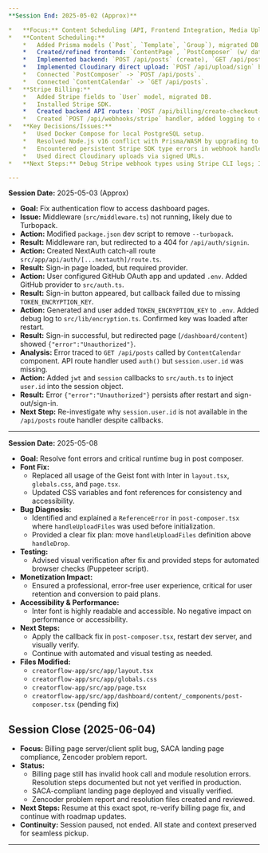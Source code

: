 ```yaml
---
**Session End: 2025-05-02 (Approx)**

*   **Focus:** Content Scheduling (API, Frontend Integration, Media Uploads), Stripe Billing (Backend Setup).
*   **Content Scheduling:**
    *   Added Prisma models (`Post`, `Template`, `Group`), migrated DB successfully after fixing Node.js v16 -> v22 incompatibility.
    *   Created/refined frontend: `ContentPage`, `PostComposer` (w/ date/time, Dropzone), `ContentCalendar` (w/ FullCalendar, API fetch, custom render).
    *   Implemented backend: `POST /api/posts` (create), `GET /api/posts` (fetch) using `@/auth`.
    *   Implemented Cloudinary direct upload: `POST /api/upload/sign` backend, integrated `react-dropzone` and upload logic into `PostComposer`.
    *   Connected `PostComposer` -> `POST /api/posts`.
    *   Connected `ContentCalendar` -> `GET /api/posts`.
*   **Stripe Billing:**
    *   Added Stripe fields to `User` model, migrated DB.
    *   Installed Stripe SDK.
    *   Created backend API routes: `POST /api/billing/create-checkout-session`, `POST /api/billing/create-portal-session`.
    *   Created `POST /api/webhooks/stripe` handler, added logging to debug persistent type errors (next step).
*   **Key Decisions/Issues:**
    *   Used Docker Compose for local PostgreSQL setup.
    *   Resolved Node.js v16 conflict with Prisma/WASM by upgrading to v22.
    *   Encountered persistent Stripe SDK type errors in webhook handler; deferred full resolution pending debug logs from Stripe CLI testing.
    *   Used direct Cloudinary uploads via signed URLs.
*   **Next Steps:** Debug Stripe webhook types using Stripe CLI logs; Implement frontend for billing; Implement Template Mgmt; Implement actual post publishing/scheduling.

---
```

**Session Date:** 2025-05-03 (Approx)

*   **Goal:** Fix authentication flow to access dashboard pages.
*   **Issue:** Middleware (`src/middleware.ts`) not running, likely due to Turbopack.
*   **Action:** Modified `package.json` dev script to remove `--turbopack`.
*   **Result:** Middleware ran, but redirected to a 404 for `/api/auth/signin`.
*   **Action:** Created NextAuth catch-all route `src/app/api/auth/[...nextauth]/route.ts`.
*   **Result:** Sign-in page loaded, but required provider.
*   **Action:** User configured GitHub OAuth app and updated `.env`. Added GitHub provider to `src/auth.ts`.
*   **Result:** Sign-in button appeared, but callback failed due to missing `TOKEN_ENCRYPTION_KEY`.
*   **Action:** Generated and user added `TOKEN_ENCRYPTION_KEY` to `.env`. Added debug log to `src/lib/encryption.ts`. Confirmed key was loaded after restart.
*   **Result:** Sign-in successful, but redirected page (`/dashboard/content`) showed `{"error":"Unauthorized"}`.
*   **Analysis:** Error traced to `GET /api/posts` called by `ContentCalendar` component. API route handler used `auth()` but `session.user.id` was missing.
*   **Action:** Added `jwt` and `session` callbacks to `src/auth.ts` to inject `user.id` into the session object.
*   **Result:** Error `{"error":"Unauthorized"}` persists after restart and sign-out/sign-in.
*   **Next Step:** Re-investigate why `session.user.id` is not available in the `/api/posts` route handler despite callbacks. 

---
**Session Date:** 2025-05-08

*   **Goal:** Resolve font errors and critical runtime bug in post composer.
*   **Font Fix:**
    *   Replaced all usage of the Geist font with Inter in `layout.tsx`, `globals.css`, and `page.tsx`.
    *   Updated CSS variables and font references for consistency and accessibility.
*   **Bug Diagnosis:**
    *   Identified and explained a `ReferenceError` in `post-composer.tsx` where `handleUploadFiles` was used before initialization.
    *   Provided a clear fix plan: move `handleUploadFiles` definition above `handleDrop`.
*   **Testing:**
    *   Advised visual verification after fix and provided steps for automated browser checks (Puppeteer script).
*   **Monetization Impact:**
    *   Ensured a professional, error-free user experience, critical for user retention and conversion to paid plans.
*   **Accessibility & Performance:**
    *   Inter font is highly readable and accessible. No negative impact on performance or accessibility.
*   **Next Steps:**
    *   Apply the callback fix in `post-composer.tsx`, restart dev server, and visually verify.
    *   Continue with automated and visual testing as needed.
*   **Files Modified:**
    *   `creatorflow-app/src/app/layout.tsx`
    *   `creatorflow-app/src/app/globals.css`
    *   `creatorflow-app/src/app/page.tsx`
    *   `creatorflow-app/src/app/dashboard/content/_components/post-composer.tsx` (pending fix) 

## Session Close (2025-06-04)

- **Focus:** Billing page server/client split bug, SACA landing page compliance, Zencoder problem report.
- **Status:**
  - Billing page still has invalid hook call and module resolution errors. Resolution steps documented but not yet verified in production.
  - SACA-compliant landing page deployed and visually verified.
  - Zencoder problem report and resolution files created and reviewed.
- **Next Steps:** Resume at this exact spot, re-verify billing page fix, and continue with roadmap updates.
- **Continuity:** Session paused, not ended. All state and context preserved for seamless pickup.

--- 